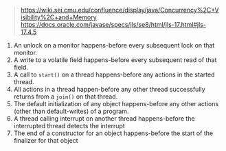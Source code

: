 

> https://wiki.sei.cmu.edu/confluence/display/java/Concurrency%2C+Visibility%2C+and+Memory
> https://docs.oracle.com/javase/specs/jls/se8/html/jls-17.html#jls-17.4.5

1.  An unlock on a monitor happens-before every subsequent lock on that monitor.
2.  A write to a volatile field happens-before every subsequent read of that field.
3.  A call to `start()` on a thread happens-before any actions in the started thread.
4.  All actions in a thread happen-before any other thread successfully returns from a `join()` on that thread.
5.  The default initialization of any object happens-before any other actions (other than default-writes) of a program.
6.  A thread calling interrupt on another thread happens-before the interrupted thread detects the interrupt
7.  The end of a constructor for an object happens-before the start of the finalizer for that object


